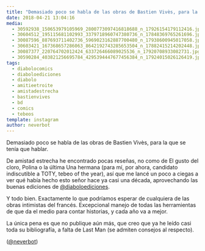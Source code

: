 ```yaml
---
title: "Demasiado poco se habla de las obras de Bastien Vivès, para la que se tenía que hablar"
date: 2018-04-21 13:04:16
media: 
  - 30592938_150653979105969_2800773097416818688_n_17926154179112416.jpg
  - 30604512_195115681102993_3379718960747380736_n_17848369765261696.jpg
  - 30087596_887693711402736_5969023162887700480_n_17938600945017058.jpg
  - 30603421_167368657286063_8642192743285653504_n_17882415214202448.jpg
  - 30087377_220764702012424_633726466089025536_n_17920708933082731.jpg
  - 30590284_403821256695784_4295394447677456384_n_17924015026126419.jpg
tags: 
  - diabolocomics
  - diaboloediciones
  - diabolo
  - amitieetroite
  - amistadestrecha
  - bastienvives
  - bd
  - comics
  - tebeos
template: instagram
author: neverbot
---
```


Demasiado poco se habla de las obras de Bastien Vivès, para la que se tenía que hablar.


De amistad estrecha he encontrado pocas reseñas, no como de El gusto del cloro, Polina o la última Una hermana (para mí, por ahora, candidato indiscutible a TOTY, tebeo of the year), así que me lancé un poco a ciegas a ver qué había hecho esto señor hace ya casi una década, aprovechando las buenas ediciones de [@diaboloediciones](https://instagram.com/diaboloediciones).


Y todo bien. Exactamente lo que podríamos esperar de cualquiera de las obras intimistas del francés. Excepcional manejo de todas las herramientas de que da el medio para contar historias, y cada año va a mejor.


La única pena es que no publique aún más, que creo que ya he leído casi toda su bibliografía, a falta de Last Man (se admiten consejos al respecto).


([@neverbot](https://instagram.com/neverbot))



